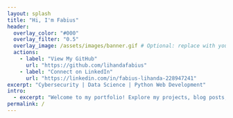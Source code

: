 ```yaml
---
layout: splash
title: "Hi, I'm Fabius"
header:
  overlay_color: "#000"
  overlay_filter: "0.5"
  overlay_image: /assets/images/banner.gif # Optional: replace with your own
  actions:
    - label: "View My GitHub"
      url: "https://github.com/lihandafabius"
    - label: "Connect on LinkedIn"
      url: "https://linkedin.com/in/fabius-lihanda-228947241"
excerpt: "Cybersecurity | Data Science | Python Web Development"
intro: 
  - excerpt: "Welcome to my portfolio! Explore my projects, blog posts, and journey in tech."
permalink: /
---
```



